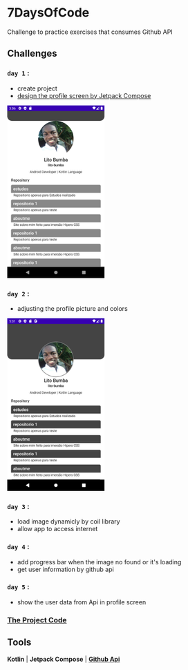 # 7DaysOfCode

Challenge to practice exercises that consumes Github API

## Challenges

### `day 1` :
  * create project
  * [design the profile screen by Jetpack Compose](https://github.com/lito-bumba/7daysCode/tree/compose)
  
  <img height="400" src="https://github.com/lito-bumba/7daysCode/blob/dev/Screenshots/day1.png" />
  
### `day 2` :
  * adjusting the profile picture and colors
  
  <img height="400" src="https://github.com/lito-bumba/7daysCode/blob/dev/Screenshots/day2.png" />


### `day 3` :
  * load image dynamicly by coil library
  * allow app to access internet


### `day 4` :
  * add progress bar when the image no found or it's loading
  * get user information by github api

### `day 5` :
  * show the user data from Api in profile screen

### [The Project Code](https://github.com/lito-bumba/7daysCode/tree/dev)
## Tools
**Kotlin** |
**Jetpack Compose** |
**[Github Api](https://api.github.com/)**
